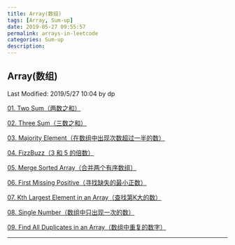 ```yaml
---
title: Array(数组)
tags: [Array, Sum-up]
date: 2019-05-27 09:55:57
permalink: arrays-in-leetcode
categories: Sum-up
description:
---
```

<p class="description"></p>


<!-- more -->

## Array(数组)
Last Modified: 2019/5/27 10:04 by dp

[01. Two Sum（两数之和）](https://blogs.rhsphere.com/leetcode/2019/05/25/1.html)

[02. Three Sum（三数之和）](https://blogs.rhsphere.com/leetcode/2019/05/25/15.html)

[03. Majority Element（在数组中出现次数超过一半的数）](https://blogs.rhsphere.com/leetcode/2019/05/25/169.html)

[04. FizzBuzz（3 和 5 的倍数）](https://blogs.rhsphere.com/leetcode/2019/05/25/412.html)

[05. Merge Sorted Array（合并两个有序数组）](https://blogs.rhsphere.com/leetcode/2019/05/25/88.html)

[06. First Missing Positive（寻找缺失的最小正数）](https://blogs.rhsphere.com/leetcode/2019/05/25/41.html)

[07. Kth Largest Element in an Array（查找第K大的数）](https://blogs.rhsphere.com/leetcode/2019/05/27/215.html)

[08. Single Number（数组中只出现一次的数）](https://blogs.rhsphere.com/leetcode/2019/05/27/136.html)

[09. Find All Duplicates in an Array（数组中重复的数字）](https://blogs.rhsphere.com/leetcode/2019/05/27/442.html)




<hr />